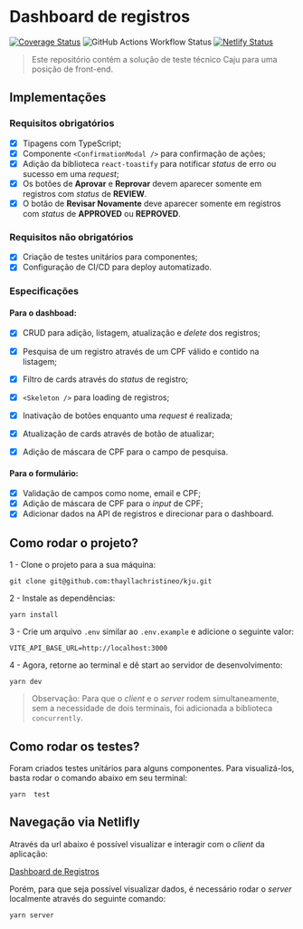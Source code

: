 # Dashboard de registros

[![Coverage Status](https://coveralls.io/repos/github/thayllachristineo/kju/badge.svg?branch=main)](https://coveralls.io/github/thayllachristineo/kju?branch=main) ![GitHub Actions Workflow Status](https://img.shields.io/github/actions/workflow/status/thayllachristineo/kju/.github%2Fworkflows%2Fclient-build.yml) [![Netlify Status](https://api.netlify.com/api/v1/badges/d26e51ec-c806-4f6a-aa02-b882f680a10f/deploy-status)](https://app.netlify.com/sites/kju/deploys)

> Este repositório contém a solução de teste técnico Caju para uma posição de front-end.

## Implementações

### Requisitos obrigatórios 
- [X] Tipagens com TypeScript;
- [X] Componente `<ConfirmationModal />` para confirmação de ações;
- [X] Adição da biblioteca `react-toastify` para notificar *status* de erro ou sucesso em uma *request*;
- [X] Os botões de **Aprovar** e **Reprovar** devem aparecer somente em registros com *status* de **REVIEW**.
- [X] O botão de **Revisar Novamente**  deve aparecer somente em registros com *status* de **APPROVED** ou **REPROVED**.

### Requisitos não obrigatórios
- [X] Criação de testes unitários para componentes;
- [X] Configuração de CI/CD para deploy automatizado.

### Especificações

#### Para o dashboad: 

- [X] CRUD para adição, listagem, atualização e *delete* dos registros;
- [X] Pesquisa de um registro através de um CPF válido e contido na listagem;
- [X] Filtro de cards através do *status* de registro;
- [X] `<Skeleton />` para loading de registros;
- [X] Inativação de botões enquanto uma *request* é realizada; 
- [X] Atualização de cards através de botão de atualizar;
- [X] Adição de máscara de CPF para o campo de pesquisa.


#### Para o formulário: 

- [X] Validação de campos como nome, email e CPF; 
- [X] Adição de máscara de CPF para o *input* de CPF;
- [X] Adicionar dados na API de registros e direcionar para o dashboard.

## Como rodar o projeto?
1 - Clone o projeto para a sua máquina: 

```
git clone git@github.com:thayllachristineo/kju.git
```

2 - Instale as dependências: 
```
yarn install
```

3 - Crie um arquivo `.env` similar ao `.env.example` e adicione o seguinte valor: 
```
VITE_API_BASE_URL=http://localhost:3000
```

4 - Agora, retorne ao terminal e dê start ao servidor de desenvolvimento: 
```
yarn dev
```


> Observação: Para que o *client* e o *server* rodem simultaneamente, sem a necessidade de dois terminais, foi adicionada a biblioteca `concurrently`.


## Como rodar os testes?

Foram criados testes unitários para alguns componentes. Para visualizá-los, basta rodar o comando abaixo em seu terminal: 

```
yarn  test
```


## Navegação via Netlifly

Através da url abaixo é possível visualizar e interagir com o *client* da aplicação:

[Dashboard de Registros](main--kju.netlify.app/#/dashboard)

 Porém, para que seja possível visualizar dados, é necessário rodar o *server* localmente através do seguinte comando: 
```
yarn server
```